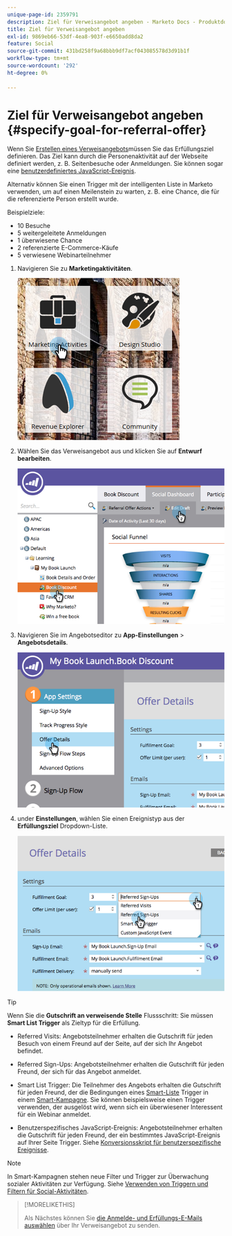 ```yaml
---
unique-page-id: 2359791
description: Ziel für Verweisangebot angeben - Marketo Docs - Produktdokumentation
title: Ziel für Verweisangebot angeben
exl-id: 9869eb66-53df-4ea8-903f-e6650add8da2
feature: Social
source-git-commit: 431bd258f9a68bbb9df7acf043085578d3d91b1f
workflow-type: tm+mt
source-wordcount: '292'
ht-degree: 0%

---
```


# Ziel für Verweisangebot angeben {#specify-goal-for-referral-offer}

Wenn Sie [Erstellen eines Verweisangebots](/help/marketo/product-docs/demand-generation/social/referral-offers/create-a-referral-offer.md)müssen Sie das Erfüllungsziel definieren. Das Ziel kann durch die Personenaktivität auf der Webseite definiert werden, z. B. Seitenbesuche oder Anmeldungen. Sie können sogar eine [benutzerdefiniertes JavaScript-Ereignis](/help/marketo/product-docs/demand-generation/social/social-functions/conversion-script-for-custom-events.md).

Alternativ können Sie einen Trigger mit der intelligenten Liste in Marketo verwenden, um auf einen Meilenstein zu warten, z. B. eine Chance, die für die referenzierte Person erstellt wurde.

Beispielziele:

* 10 Besuche
* 5 weitergeleitete Anmeldungen
* 1 überwiesene Chance
* 2 referenzierte E-Commerce-Käufe
* 5 verwiesene Webinarteilnehmer

1. Navigieren Sie zu **Marketingaktivitäten**.

   ![](assets/ma.png)

1. Wählen Sie das Verweisangebot aus und klicken Sie auf **Entwurf bearbeiten**.

   ![](assets/image2014-9-19-15-3a6-3a35.png)

1. Navigieren Sie im Angebotseditor zu **App-Einstellungen** > **Angebotsdetails**.

   ![](assets/image2014-9-19-15-3a6-3a44.png)

1. under **Einstellungen**, wählen Sie einen Ereignistyp aus der **Erfüllungsziel** Dropdown-Liste.

   ![](assets/image2014-9-19-15-3a6-3a56.png)

>[!TIP]
>
>Wenn Sie die **Gutschrift an verweisende Stelle** Flussschritt: Sie müssen **Smart List Trigger** als Zieltyp für die Erfüllung.

* Referred Visits: Angebotsteilnehmer erhalten die Gutschrift für jeden Besuch von einem Freund auf der Seite, auf der sich Ihr Angebot befindet.
* Referred Sign-Ups: Angebotsteilnehmer erhalten die Gutschrift für jeden Freund, der sich für das Angebot anmeldet.
* Smart List Trigger: Die Teilnehmer des Angebots erhalten die Gutschrift für jeden Freund, der die Bedingungen eines [Smart-Liste](/help/marketo/product-docs/core-marketo-concepts/smart-lists-and-static-lists/understanding-smart-lists.md) Trigger in einem [Smart-Kampagne](/help/marketo/product-docs/core-marketo-concepts/smart-campaigns/understanding-smart-campaigns.md). Sie können beispielsweise einen Trigger verwenden, der ausgelöst wird, wenn sich ein überwiesener Interessent für ein Webinar anmeldet.

* Benutzerspezifisches JavaScript-Ereignis: Angebotsteilnehmer erhalten die Gutschrift für jeden Freund, der ein bestimmtes JavaScript-Ereignis auf Ihrer Seite Trigger. Siehe [Konversionsskript für benutzerspezifische Ereignisse](/help/marketo/product-docs/demand-generation/social/social-functions/triggers-and-filters-for-social-activities.md).

>[!NOTE]
>
>In Smart-Kampagnen stehen neue Filter und Trigger zur Überwachung sozialer Aktivitäten zur Verfügung. Siehe [Verwenden von Triggern und Filtern für Social-Aktivitäten](/help/marketo/product-docs/demand-generation/social/social-functions/triggers-and-filters-for-social-activities.md).

>[!MORELIKETHIS]
>
>Als Nächstes können Sie [die Anmelde- und Erfüllungs-E-Mails auswählen](/help/marketo/product-docs/demand-generation/social/referral-offers/send-referral-offer-fulfillment-email.md) über Ihr Verweisangebot zu senden.
